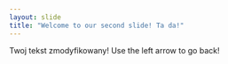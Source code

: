 ```yaml
---
layout: slide
title: "Welcome to our second slide! Ta da!"
---
```

Twoj tekst zmodyfikowany!
Use the left arrow to go back!